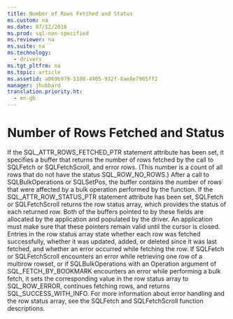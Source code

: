 ```yaml
---
title: Number of Rows Fetched and Status
ms.custom: na
ms.date: 07/12/2016
ms.prod: sql-non-specified
ms.reviewer: na
ms.suite: na
ms.technology: 
  - drivers
ms.tgt_pltfrm: na
ms.topic: article
ms.assetid: a069b979-5108-4905-932f-8ae8e7905ff2
manager: jhubbard
translation.priority.ht: 
  - en-gb
---
```

# Number of Rows Fetched and Status
<?xml version="1.0" encoding="utf-8"?>
<developerConceptualDocument xmlns="http://ddue.schemas.microsoft.com/authoring/2003/5" xmlns:xlink="http://www.w3.org/1999/xlink" xmlns:xsi="http://www.w3.org/2001/XMLSchema-instance" xsi:schemaLocation="http://ddue.schemas.microsoft.com/authoring/2003/5 http://dduestorage.blob.core.windows.net/ddueschema/developer.xsd">
  <introduction>
    <para>If the SQL_ATTR_ROWS_FETCHED_PTR statement attribute has been set, it specifies a buffer that returns the number of rows fetched by the call to <legacyBold>SQLFetch</legacyBold> or <legacyBold>SQLFetchScroll</legacyBold>, and error rows. (This number is a count of all rows that do not have the status SQL_ROW_NO_ROWS.) After a call to <legacyBold>SQLBulkOperations</legacyBold> or <legacyBold>SQLSetPos</legacyBold>, the buffer contains the number of rows that were affected by a bulk operation performed by the function. If the SQL_ATTR_ROW_STATUS_PTR statement attribute has been set, <legacyBold>SQLFetch</legacyBold> or <legacyBold>SQLFetchScroll</legacyBold> returns the <legacyItalic>row status array,</legacyItalic> which provides the status of each returned row. Both of the buffers pointed to by these fields are allocated by the application and populated by the driver. An application must make sure that these pointers remain valid until the cursor is closed.</para>
    <para>Entries in the row status array state whether each row was fetched successfully, whether it was updated, added, or deleted since it was last fetched, and whether an error occurred while fetching the row. If <legacyBold>SQLFetch</legacyBold> or <legacyBold>SQLFetchScroll</legacyBold> encounters an error while retrieving one row of a multirow rowset, or if <legacyBold>SQLBulkOperations</legacyBold> with an <legacyItalic>Operation</legacyItalic> argument of SQL_FETCH_BY_BOOKMARK encounters an error while performing a bulk fetch, it sets the corresponding value in the row status array to SQL_ROW_ERROR, continues fetching rows, and returns SQL_SUCCESS_WITH_INFO. For more information about error handling and the row status array, see the <legacyLink xlink:href="6c6611d2-bc6a-4390-87c9-1c5dd9cfe07c">SQLFetch</legacyLink> and <legacyLink xlink:href="c0243667-428c-4dda-ae91-3c307616a1ac">SQLFetchScroll</legacyLink> function descriptions.</para>
  </introduction>
  <relatedTopics />
</developerConceptualDocument>